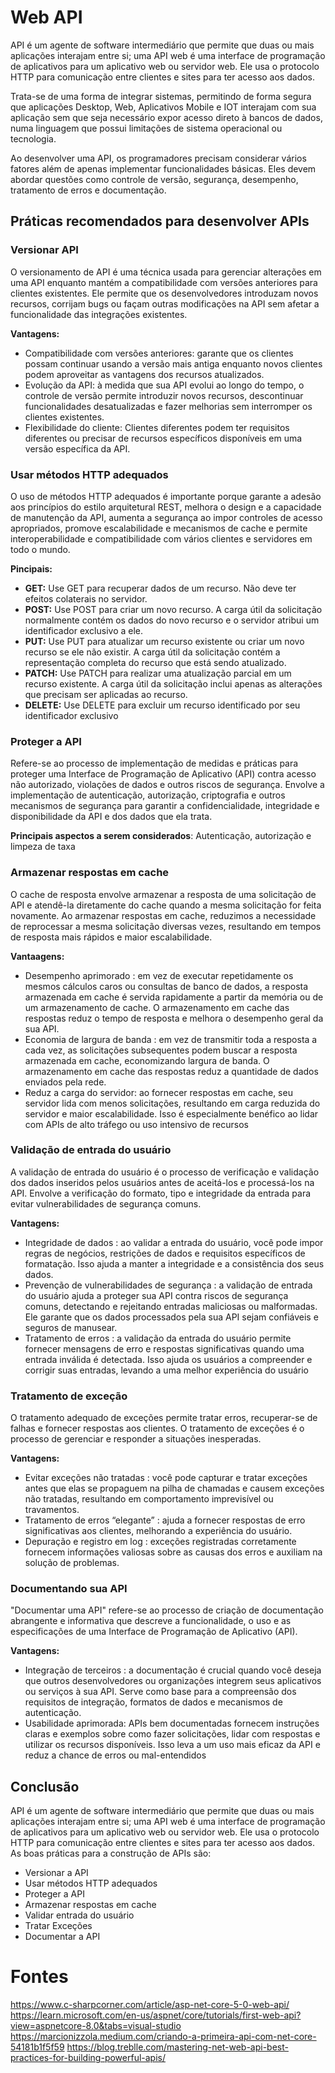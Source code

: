 # Web API
API é um agente de software intermediário que permite que duas ou mais aplicações interajam entre si; uma API web é uma interface de programação de aplicativos para um aplicativo web ou servidor web.  Ele usa o protocolo HTTP para comunicação entre clientes e sites para ter acesso aos dados. 

Trata-se de uma forma de integrar sistemas, permitindo de forma segura que aplicações Desktop, Web, Aplicativos Mobile e IOT interajam com sua aplicação sem que seja necessário expor acesso direto à bancos de dados, numa linguagem que possui limitações de sistema operacional ou tecnologia.

Ao desenvolver uma API, os programadores precisam considerar vários fatores além de apenas implementar funcionalidades básicas. Eles devem abordar questões como controle de versão, segurança, desempenho, tratamento de erros e documentação. 

## Práticas recomendados para desenvolver APIs
### Versionar API
O versionamento de API é uma técnica usada para gerenciar alterações em uma API enquanto mantém a compatibilidade com versões anteriores para clientes existentes. Ele permite que os desenvolvedores introduzam novos recursos, corrijam bugs ou façam outras modificações na API sem afetar a funcionalidade das integrações existentes.

**Vantagens:**
- Compatibilidade com versões anteriores: garante que os clientes possam continuar usando a versão mais antiga enquanto novos clientes podem aproveitar as vantagens dos recursos atualizados.
- Evolução da API: à medida que sua API evolui ao longo do tempo, o controle de versão permite introduzir novos recursos, descontinuar funcionalidades desatualizadas e fazer melhorias sem interromper os clientes existentes.
- Flexibilidade do cliente: Clientes diferentes podem ter requisitos diferentes ou precisar de recursos específicos disponíveis em uma versão específica da API.

### Usar métodos HTTP adequados
O uso de métodos HTTP adequados é importante porque garante a adesão aos princípios do estilo arquitetural REST, melhora o design e a capacidade de manutenção da API, aumenta a segurança ao impor controles de acesso apropriados, promove escalabilidade e mecanismos de cache e permite interoperabilidade e compatibilidade com vários clientes e servidores em todo o mundo. 

**Pincipais:**
- **GET:** Use GET para recuperar dados de um recurso. Não deve ter efeitos colaterais no servidor.
- **POST:** Use POST para criar um novo recurso. A carga útil da solicitação normalmente contém os dados do novo recurso e o servidor atribui um identificador exclusivo a ele.
- **PUT:** Use PUT para atualizar um recurso existente ou criar um novo recurso se ele não existir. A carga útil da solicitação contém a representação completa do recurso que está sendo atualizado.
- **PATCH:** Use PATCH para realizar uma atualização parcial em um recurso existente. A carga útil da solicitação inclui apenas as alterações que precisam ser aplicadas ao recurso.
- **DELETE:** Use DELETE para excluir um recurso identificado por seu identificador exclusivo

### Proteger a API
Refere-se ao processo de implementação de medidas e práticas para proteger uma Interface de Programação de Aplicativo (API) contra acesso não autorizado, violações de dados e outros riscos de segurança. Envolve a implementação de autenticação, autorização, criptografia e outros mecanismos de segurança para garantir a confidencialidade, integridade e disponibilidade da API e dos dados que ela trata.

**Principais aspectos a serem considerados**: Autenticação, autorização e limpeza de taxa

### Armazenar respostas em cache
O cache de resposta envolve armazenar a resposta de uma solicitação de API e atendê-la diretamente do cache quando a mesma solicitação for feita novamente. Ao armazenar respostas em cache, reduzimos a necessidade de reprocessar a mesma solicitação diversas vezes, resultando em tempos de resposta mais rápidos e maior escalabilidade. 

**Vantaagens:**
- Desempenho aprimorado : em vez de executar repetidamente os mesmos cálculos caros ou consultas de banco de dados, a resposta armazenada em cache é servida rapidamente a partir da memória ou de um armazenamento de cache. O armazenamento em cache das respostas reduz o tempo de resposta e melhora o desempenho geral da sua API.
- Economia de largura de banda : em vez de transmitir toda a resposta a cada vez, as solicitações subsequentes podem buscar a resposta armazenada em cache, economizando largura de banda. O armazenamento em cache das respostas reduz a quantidade de dados enviados pela rede.
- Reduz a carga do servidor: ao fornecer respostas em cache, seu servidor lida com menos solicitações, resultando em carga reduzida do servidor e maior escalabilidade. Isso é especialmente benéfico ao lidar com APIs de alto tráfego ou uso intensivo de recursos

### Validação de entrada do usuário
A validação de entrada do usuário é o processo de verificação e validação dos dados inseridos pelos usuários antes de aceitá-los e processá-los na API. Envolve a verificação do formato, tipo e integridade da entrada para evitar vulnerabilidades de segurança comuns.

**Vantagens:**
- Integridade de dados : ao validar a entrada do usuário, você pode impor regras de negócios, restrições de dados e requisitos específicos de formatação. Isso ajuda a manter a integridade e a consistência dos seus dados.
- Prevenção de vulnerabilidades de segurança : a validação de entrada do usuário ajuda a proteger sua API contra riscos de segurança comuns, detectando e rejeitando entradas maliciosas ou malformadas. Ele garante que os dados processados ​​pela sua API sejam confiáveis ​​e seguros de manusear.
- Tratamento de erros : a validação da entrada do usuário permite fornecer mensagens de erro e respostas significativas quando uma entrada inválida é detectada. Isso ajuda os usuários a compreender e corrigir suas entradas, levando a uma melhor experiência do usuário

### Tratamento de exceção
O tratamento adequado de exceções permite tratar erros, recuperar-se de falhas e fornecer respostas aos clientes. O tratamento de exceções é o processo de gerenciar e responder a situações inesperadas.

**Vantagens:**
- Evitar exceções não tratadas : você pode capturar e tratar exceções antes que elas se propaguem na pilha de chamadas e causem exceções não tratadas, resultando em comportamento imprevisível ou travamentos.
- Tratamento de erros “elegante” : ajuda a fornecer respostas de erro significativas aos clientes, melhorando a experiência do usuário.
- Depuração e registro em log : exceções registradas corretamente fornecem informações valiosas sobre as causas dos erros e auxiliam na solução de problemas.

### Documentando sua API
"Documentar uma API" refere-se ao processo de criação de documentação abrangente e informativa que descreve a funcionalidade, o uso e as especificações de uma Interface de Programação de Aplicativo (API). 

**Vantagens:**
- Integração de terceiros : a documentação é crucial quando você deseja que outros desenvolvedores ou organizações integrem seus aplicativos ou serviços à sua API. Serve como base para a compreensão dos requisitos de integração, formatos de dados e mecanismos de autenticação.
- Usabilidade aprimorada: APIs bem documentadas fornecem instruções claras e exemplos sobre como fazer solicitações, lidar com respostas e utilizar os recursos disponíveis. Isso leva a um uso mais eficaz da API e reduz a chance de erros ou mal-entendidos

## Conclusão

API é um agente de software intermediário que permite que duas ou mais aplicações interajam entre si; uma API web é uma interface de programação de aplicativos para um aplicativo web ou servidor web.  Ele usa o protocolo HTTP para comunicação entre clientes e sites para ter acesso aos dados. 
As boas práticas para a construção de APIs são:
- Versionar a API
- Usar métodos HTTP adequados
- Proteger a API
- Armazenar respostas em cache
- Validar entrada do usuário
- Tratar Exceções
- Documentar a API


# Fontes
https://www.c-sharpcorner.com/article/asp-net-core-5-0-web-api/
https://learn.microsoft.com/en-us/aspnet/core/tutorials/first-web-api?view=aspnetcore-8.0&tabs=visual-studio
https://marcionizzola.medium.com/criando-a-primeira-api-com-net-core-54181b1f5f59
https://blog.treblle.com/mastering-net-web-api-best-practices-for-building-powerful-apis/
